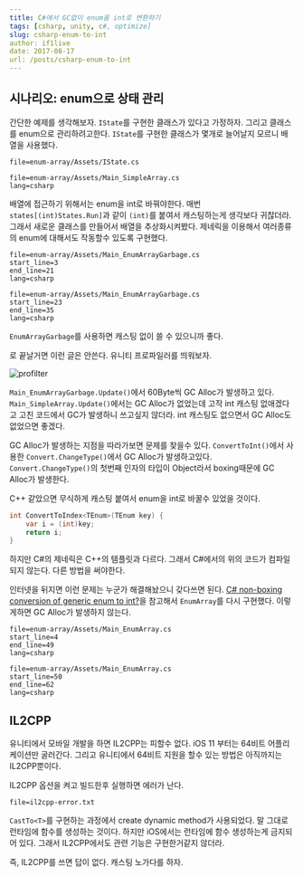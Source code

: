 ```yaml
---
title: C#에서 GC없이 enum을 int로 변환하기
tags: [csharp, unity, c#, optimize]
slug: csharp-enum-to-int
author: if1live
date: 2017-08-17
url: /posts/csharp-enum-to-int
---
```


## 시나리오: enum으로 상태 관리

간단한 예제를 생각해보자.
`IState`를 구현한 클래스가 있다고 가정하자.
그리고 클래스를 enum으로 관리하려고한다.
`IState`를 구현한 클래스가 몇개로 늘어날지 모르니 배열을 사용했다.

~~~maya:view
file=enum-array/Assets/IState.cs
~~~

~~~maya:view
file=enum-array/Assets/Main_SimpleArray.cs
lang=csharp
~~~

배열에 접근하기 위해서는 enum을 int로 바꿔야한다.
매번 `states[(int)States.Run]`과 같이 `(int)`를 붙여서 캐스팅하는게 생각보다 귀찮더라. 
그래서 새로운 클래스를 만들어서 배열을 추상화시켜봤다.
제네릭을 이용해서 여러종류의 enum에 대해서도 작동할수 있도록 구현했다.

~~~maya:view
file=enum-array/Assets/Main_EnumArrayGarbage.cs
start_line=3
end_line=21
lang=csharp
~~~


~~~maya:view
file=enum-array/Assets/Main_EnumArrayGarbage.cs
start_line=23
end_line=35
lang=csharp
~~~


`EnumArrayGarbage`를 사용하면 캐스팅 없이 쓸 수 있으니까 좋다.


로 끝날거면 이런 글은 안쓴다.
유니티 프로파일러를 띄워보자.

![profilter]({attach}csharp-enum-to-int/profiler.png)

`Main_EnumArrayGarbage.Update()`에서 60Byte씩 GC Alloc가 발생하고 있다.
`Main_SimpleArray.Update()`에서는 GC Alloc가 없었는데 고작 int 캐스팅 없애겠다고 고친 코드에서 GC가 발생하니 쓰고싶지 않더라. int 캐스팅도 없으면서 GC Alloc도 없었으면 좋겠다.

GC Alloc가 발생하는 지점을 따라가보면 문제를 찾을수 있다.
`ConvertToInt()`에서 사용한 `Convert.ChangeType()`에서 GC Alloc가 발생하고있다.
`Convert.ChangeType()`의 첫번째 인자의 타입이 Object라서 boxing때문에 GC Alloc가 발생한다.

C++ 같았으면 무식하게 캐스팅 붙여서 enum을 int로 바꿀수 있었을 것이다.

```csharp
int ConvertToIndex<TEnum>(TEnum key) {
    var i = (int)key;
    return i;
}
```

하지만 C#의 제네릭은 C++의 템플릿과 다르다.
그래서 C#에서의 위의 코드가 컴파일되지 않는다.
다른 방법을 써야한다.

인터넷을 뒤지면 이런 문제는 누군가 해결해놨으니 갖다쓰면 된다.
[C# non-boxing conversion of generic enum to int?][sb]을 참고해서 `EnumArray`를 다시 구현했다. 이렇게하면 GC Alloc가 발생하지 않는다.

~~~maya:view
file=enum-array/Assets/Main_EnumArray.cs
start_line=4
end_line=49
lang=csharp
~~~

~~~maya:view
file=enum-array/Assets/Main_EnumArray.cs
start_line=50
end_line=62
lang=csharp
~~~

## IL2CPP

유니티에서 모바일 개발을 하면 IL2CPP는 피할수 없다.
iOS 11 부터는 64비트 어플리케이션만 굴러간다.
그리고 유니티에서 64비트 지원을 할수 있는 방법은 아직까지는 IL2CPP뿐이다.


IL2CPP 옵션을 켜고 빌드한후 실행하면 에러가 난다.

~~~maya:view
file=il2cpp-error.txt
~~~

`CastTo<T>`를 구현하는 과정에서 create dynamic method가 사용되었다.
말 그대로 런타임에 함수를 생성하는 것이다.
하지만 iOS에서는 런타임에 함수 생성하는게 금지되어 있다.
그래서 IL2CPP에서도 관련 기능은 구현한거같지 않더라.

즉, IL2CPP를 쓰면 답이 없다. 캐스팅 노가다를 하자.


[sb]: https://stackoverflow.com/questions/1189144/c-sharp-non-boxing-conversion-of-generic-enum-to-int
